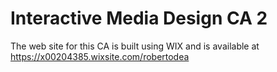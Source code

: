 # Interactive Media Design CA 2
The web site for this CA is built using WIX and is available at
https://x00204385.wixsite.com/robertodea

